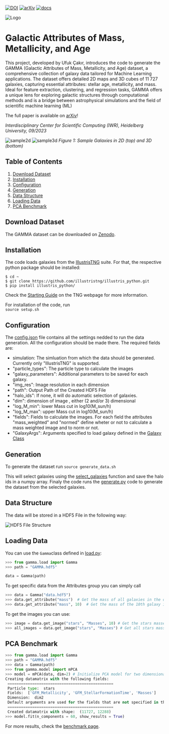 [![DOI](https://zenodo.org/badge/695622710.svg)](https://zenodo.org/badge/latestdoi/695622710)
[![arXiv](https://img.shields.io/badge/arXiv-2312.06016-b31b1b.svg)](https://arxiv.org/abs/2312.06016)
[![docs](https://readthedocs.org/projects/gamma-dataset/badge/?version=latest)](https://gamma-dataset.readthedocs.io/en/latest/)

![Logo](gamma_logo_v3.png)
# Galactic Attributes of Mass, Metallicity, and Age

This project, developed by Ufuk Çakır, introduces the code to generate the GAMMA (Galactic Attributes of Mass, Metallicity, and Age) dataset, a comprehensive collection of galaxy data tailored for Machine Learning applications. 
The dataset offers detailed 2D maps and 3D cubes of 11 727 galaxies, capturing essential attributes: stellar age, metallicity, and mass. Ideal for feature extraction, clustering, and regression tasks, GAMMA offers a unique lens for exploring galactic structures through computational methods and is a bridge between astrophysical simulations and the field of scientific machine learning (ML)

The full paper is available on [arXiv](https://arxiv.org/abs/2312.06016)!

*Interdisciplinary Center for Scientific Computing (IWR), Heidelberg University, 09/2023*

![sample2d](paper/sample_galaxies-1.png)
![sample3d](paper/galaxy_grid-1.png)
*Figure 1: Sample Galaxies in 2D (top) and 3D (bottom)*



## Table of Contents
1. [Download Dataset](#download-dataset)
2. [Installation](#installation)
3. [Configuration](#configuration)
4. [Generation](#generation)
5. [Data Structure](#data-structure)
6. [Loading Data](#loading-data)
7. [PCA Benchmark](#pca-benchmark)

## Download Dataset <a name="download-dataset"></a>

The GAMMA dataset can be downloaded on [Zenodo](https://zenodo.org/record/8375344).

## Installation <a name="installation"></a>

The code loads galaxies from the [IllustrisTNG](https://www.tng-project.org/) suite. For that, the respective python package should be installed:

```
$ cd ~
$ git clone https://github.com/illustristng/illustris_python.git
$ pip install illustris_python/
```
Check the [Starting Guide](https://www.tng-project.org/data/docs/scripts/) on the TNG webpage for more information.

For installation of the code, run  
`source setup.sh`

## Configuration <a name="configuration"></a>

The [config.json](config.json) file contains all the settings nedded to run the data generation. All the configuration should be made there.
The required fields are:
- simulation: The simluation from which the data should be generated. Currently only "IllustrisTNG" is supported.
- "particle_types": The particle type to calculate the images
- "galaxy_parameters": Additional parameters to be saved for each galaxy.
- "img_res": Image resolution in each dimension
- "path": Output Path of the Created HDF5 File
- "halo_ids": If none, it will do automatic selection of galaxies.
- "dim": dimension of image , either (2 and/or 3) dimensional
- "log_M_min": lower Mass cut in log10(M_sun/h)
- "log_M_max": upper Mass cut in log10(M_sun/h)
- "fields": Fields to calculate the images. For each field the attributes "mass_weighted" and "normed" define wheter or not to calculate a mass weighted image and to norm or not.
- "GalaxyArgs": Arguments specified to load galaxy defined in the [Galaxy Class](src/gamma/galaxy.py)



## Generation <a name="generation"></a>
To generate the dataset run
`source generate_data.sh`

This will select galaxies using the [select_galaxies](src/gamma/select_galaxies.py) function and save the halo ids in a numpy array.
Finaly the code runs the [generate.py](src/gamma/generate.py) code to generate the dataset from the selected galaxies.

## Data Structure <a name="data-structure"></a>

The data will be stored in a HDF5 File in the following way:

![HDF5 File Structure](hdf5_structure.png)


## Loading Data <a name="loading-data"></a>
You can use the `Gamma`class defined in [load.py](src/gamma/load.py):

```python
>>> from gamma.load import Gamma
>>> path = "GAMMA.hdf5"

data = Gamma(path)
```

To get specific data from the Attributes group you can simply call

```python
>>> data = Gamma("data.hdf5")
>>> data.get_attribute("mass")  # Get the mass of all galaxies in the dataset
>>> data.get_attribute("mass", 10)  # Get the mass of the 10th galaxy in the dataset
```

To get the images you can use:

```python
>>> image = data.get_image("stars", "Masses", 10) # Get the stars masses image of the 10th galaxy in the dataset
>>> all_images = data.get_image("stars", "Masses") # Get all stars masses images in the dataset
```
## PCA Benchmark<a name="pca-benchmark"></a>
```python
>>> from gamma.load import Gamma
>>> path = "GAMMA.hdf5"
>>> data = Gamma(path)
>>> from gamma.model import mPCA
>>> model = mPCA(data, dim=2) # Initialize PCA model for two dimensional data
Creating datamatrix with the following fields:
 ===============================================
 Particle type:  stars
 Fields:  ['GFM_Metallicity', 'GFM_StellarFormationTime', 'Masses']
 Dimension:  dim2
 Default arguments are used for the fields that are not specified in the norm_function_kwargs
 ===============================================
 Created datamatrix with shape:  (11727, 12288) 
>>> model.fit(n_components = 60, show_results = True)
```

For more results, check the [benchmark page](paper/results.md).
